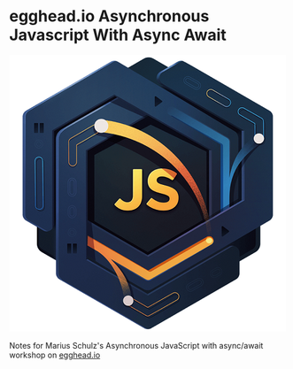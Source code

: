# egghead.io Asynchronous Javascript With Async Await
![](EGH_AsyncJSAwait_Final-01.png)

Notes for Marius Schulz's Asynchronous JavaScript with async/await workshop on [egghead.io](https://egghead.io)
